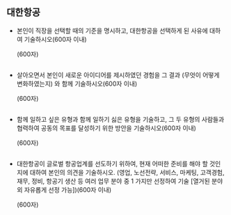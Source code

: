 ## 대한항공

- 본인이 직장을 선택할 때의 기준을 명시하고, 대한항공을 선택하게 된 사유에 대하여 기술하시오(600자 이내)

  (600자)

  ```
  
  ```

  



- 살아오면서 본인이 새로운 아이디어를 제시하였던 경험을 그 결과 (무엇이 어떻게 변화하였는지) 와 함께 기술하시오(600자 이내)

  (600자)

  ```
  
  ```

  



- 함께 일하고 싶은 유형과 함께 일하기 싫은 유형을 기술하고, 그 두 유형의 사람들과 협력하여 공동의 목표를 달성하기 위한 방안을 기술하시오(600자 이내)

  (600자)

  ```
  
  ```

  



- 대한항공이 글로벌 항공업계를 선도하기 위하여, 현재 어떠한 준비를 해야 할 것인지에 대하여 본인의 의견을 기술하시오. (영업, 노선전략, 서비스, 마케팅, 고객경험, 재무, 정비, 항공기 생산 등 여러 업무 분야 중 1 가지만 선정하여 기술 [열거된 분야 외 자유롭게 선정 가능])(600자 이내)

  (600자)

  ```
  
  ```

  

